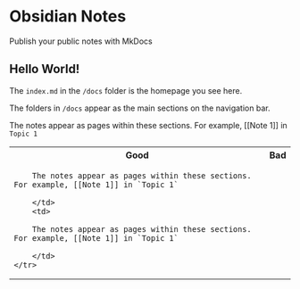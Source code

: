# Obsidian Notes

Publish your public notes with MkDocs

## Hello World!

The `index.md` in the `/docs` folder is the homepage you see here.

The folders in `/docs` appear as the main sections on the navigation bar.

The notes appear as pages within these sections. For example, [[Note 1]] in `Topic 1`

<table>
	<tr>
		<th> Good </th>
		<th> Bad </th>
	</tr>
	<tr>
		<td>
		
		The notes appear as pages within these sections. For example, [[Note 1]] in `Topic 1`
		
		</td>
		<td>
		
		The notes appear as pages within these sections. For example, [[Note 1]] in `Topic 1`
		
		</td>
	</tr>
</table>